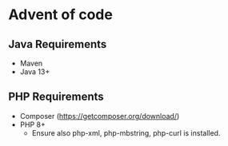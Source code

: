 # Advent of code

## Java Requirements

* Maven
* Java 13+

## PHP Requirements

* Composer (https://getcomposer.org/download/)
* PHP 8+
  * Ensure also php-xml, php-mbstring, php-curl is installed.
